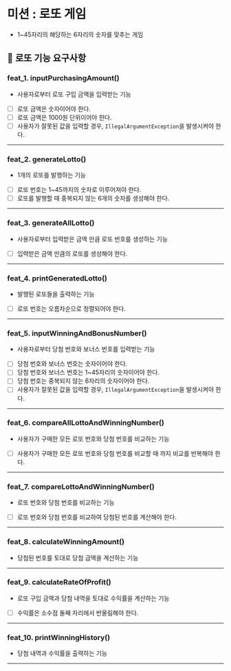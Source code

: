 
# 미션 : 로또 게임

- 1~45자리의 해당하는 6자리의 숫자를 맞추는 게임

## 🚀 로또 기능 요구사항

### feat_1. inputPurchasingAmount()

- 사용자로부터 로또 구입 금액을 입력받는 기능

- [ ] 로또 금액은 숫자이어야 한다.
- [ ] 로또 금액은 1000원 단위이어야 한다.
- [ ] 사용자가 잘못된 값을 입력할 경우, `IllegalArgumentException`을 발생시켜야 한다.

---

### feat_2. generateLotto()

- 1개의 로또를 발행하는 기능

- [ ] 로또 번호는 1~45까지의 숫자로 이루어져야 한다.
- [ ] 로또를 발행할 때 중복되지 않는 6개의 숫자를 생성해야 한다.

---

### feat_3. generateAllLotto()

- 사용자로부터 입력받은 금액 만큼 로또 번호를 생성하는 기능

- [ ] 입력받은 금액 만큼의 로또를 생성해야 한다.

---

### feat_4. printGeneratedLotto()

- 발행된 로또들을 출력하는 기능

- [ ] 로또 번호는 오름차순으로 정렬되어야 한다.

---

### feat_5. inputWinningAndBonusNumber()

- 사용자로부터 당첨 번호와 보너스 번호를 입력받는 기능

- [ ] 당첨 번호와 보너스 번호는 숫자이어야 한다.
- [ ] 당첨 번호와 보너스 번호는 1~45자리의 숫자이어야 한다.
- [ ] 당첨 번호는 중복되지 않는 6자리의 숫자이어야 한다.
- [ ] 사용자가 잘못된 값을 입력할 경우, `IllegalArgumentException`을 발생시켜야 한다.

---

### feat_6. compareAllLottoAndWinningNumber()

- 사용자가 구매한 모든 로또 번호와 당첨 번호를 비교하는 기능

- [ ] 사용자가 구매한 모든 로또 번호와 당첨 번호를 비교할 때 까지 비교를 반복해야 한다.

---

### feat_7. compareLottoAndWinningNumber()

- 로또 번호와 당첨 번호를 비교하는 기능

- [ ] 로또 번호와 당첨 번호를 비교하여 당첨된 번호를 계산해야 한다.

---

### feat_8. calculateWinningAmount()

- 당첨된 번호를 토대로 당첨 금액을 계산하는 기능

---

### feat_9. calculateRateOfProfit()

- 로또 구입 금액과 당첨 내역을 토대로 수익률을 계산하는 기능

- [ ] 수익률은 소수점 둘째 자리에서 반올림해야 한다.

---

### feat_10. printWinningHistory()

- 당첨 내역과 수익률을 출력하는 기능

---
